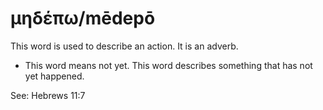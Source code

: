 # μηδέπω/mēdepō
This word is used to describe an action. It is an adverb.
* This word means not yet. This word describes something that has not yet happened. 

See: Hebrews 11:7
